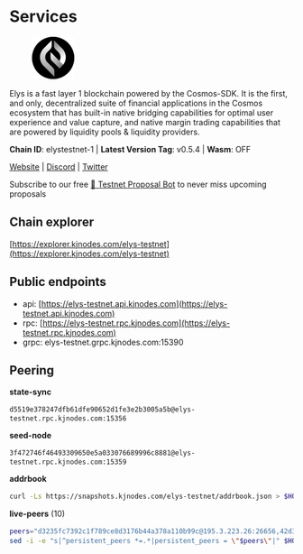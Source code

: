 # Services

<figure><img src="https://raw.githubusercontent.com/kj89/cosmos-images/main/logos/elys.png" alt=""><figcaption></figcaption></figure>

Elys is a fast layer 1 blockchain powered by the Cosmos-SDK.  It is the first, and only, decentralized suite of financial  applications in the Cosmos ecosystem that has built-in native  bridging capabilities for optimal user experience and value  capture, and native margin trading capabilities that are  powered by liquidity pools & liquidity providers.

**Chain ID**: elystestnet-1 | **Latest Version Tag**: v0.5.4 | **Wasm**: OFF

[Website](https://elys.network) | [Discord](https://discord.gg/R9Gr6Vh7vC) | [Twitter](https://twitter.com/elys_network)



Subscribe to our free [🤖 Testnet Proposal Bot](https://t.me/kjnodes_testnet_proposal_bot) to never miss upcoming proposals


## Chain explorer
[https://explorer.kjnodes.com/elys-testnet](https://explorer.kjnodes.com/elys-testnet)

## Public endpoints

* api: [https://elys-testnet.api.kjnodes.com](https://elys-testnet.api.kjnodes.com)
* rpc: [https://elys-testnet.rpc.kjnodes.com](https://elys-testnet.rpc.kjnodes.com)
* grpc: elys-testnet.grpc.kjnodes.com:15390

## Peering

**state-sync**

```text
d5519e378247dfb61dfe90652d1fe3e2b3005a5b@elys-testnet.rpc.kjnodes.com:15356
```

**seed-node**

```text
3f472746f46493309650e5a033076689996c8881@elys-testnet.rpc.kjnodes.com:15359
```

**addrbook**
```bash
curl -Ls https://snapshots.kjnodes.com/elys-testnet/addrbook.json > $HOME/.elys/config/addrbook.json
```

**live-peers** (10)
```bash
peers="d3235fc7392c1f789ce8d3176b44a378a110b99c@195.3.223.26:26656,42d3a20613e443087ae5aec1f1e56c0a12cf8455@135.181.60.184:46656,d5519e378247dfb61dfe90652d1fe3e2b3005a5b@65.109.68.190:15356,55b38f49cf89235b7e193b1c9880a8e77316f6a6@167.235.7.34:57656,b7b044df4dc2e709972b79c04d9eb7d921e3b45f@116.202.227.117:53656,a346d8325a9c3cd40e32236eb6de031d1a2d895e@95.217.107.96:26156,89c4d6fa66c4e4517742e564cd6ba1532496fd43@65.108.108.52:32656,3d5e561dfdc0922d5b05f7616cf9a31d4fd17121@65.21.232.160:21956,0ea4e8352215aad85ff33a20a3bf4acf49070662@64.226.117.34:21956,147683d8ae2c34281fc73d6a9f6cedd5f28a15ed@185.216.203.176:21956"
sed -i -e "s|^persistent_peers *=.*|persistent_peers = \"$peers\"|" $HOME/.elys/config/config.toml
```
